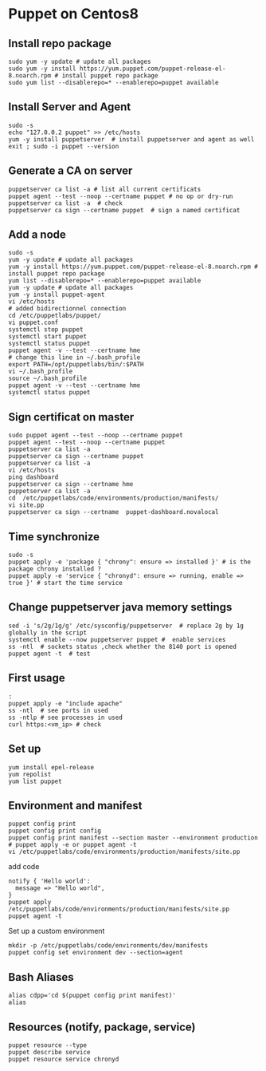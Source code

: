 # Puppet on Centos8

## Install repo package 
```shell
sudo yum -y update # update all packages
sudo yum -y install https://yum.puppet.com/puppet-release-el-8.noarch.rpm # install puppet repo package
sudo yum list --disablerepo=* --enablerepo=puppet available  
```

## Install Server and Agent 
```shell
sudo -s
echo "127.0.0.2 puppet" >> /etc/hosts
yum -y install puppetserver  # install puppetserver and agent as well
exit ; sudo -i puppet --version 
```

## Generate a CA on server  
```shell
puppetserver ca list -a # list all current certificats
puppet agent --test --noop --certname puppet # no op or dry-run
puppetserver ca list -a  # check 
puppetserver ca sign --certname puppet  # sign a named certificat
```
## Add a node
```shell
sudo -s
yum -y update # update all packages
yum -y install https://yum.puppet.com/puppet-release-el-8.noarch.rpm # install puppet repo package
yum list --disablerepo=* --enablerepo=puppet available
yum -y update # update all packages
yum -y install puppet-agent 
vi /etc/hosts
# added bidirectionnel connection
cd /etc/puppetlabs/puppet/
vi puppet.conf 
systemctl stop puppet
systemctl start puppet
systemctl status puppet
puppet agent -v --test --certname hme
# change this line in ~/.bash_profile
export PATH=/opt/puppetlabs/bin/:$PATH
vi ~/.bash_profile 
source ~/.bash_profile 
puppet agent -v --test --certname hme
systemctl status puppet
```

## Sign certificat on master
```shell
sudo puppet agent --test --noop --certname puppet
puppet agent --test --noop --certname puppet
puppetserver ca list -a
puppetserver ca sign --certname puppet
puppetserver ca list -a
vi /etc/hosts
ping dashboard
puppetserver ca sign --certname hme
puppetserver ca list -a
cd  /etc/puppetlabs/code/environments/production/manifests/
vi site.pp
puppetserver ca sign --certname  puppet-dashboard.novalocal
```

## Time synchronize 
```shell
sudo -s
puppet apply -e 'package { "chrony": ensure => installed }' # is the package chrony installed ?  
puppet apply -e 'service { "chronyd": ensure => running, enable => true }' # start the time service 
```

## Change puppetserver java memory settings
```shell
sed -i 's/2g/1g/g' /etc/sysconfig/puppetserver  # replace 2g by 1g globally in the script
systemctl enable --now puppetserver puppet #  enable services 
ss -ntl  # sockets status ,check whether the 8140 port is opened
puppet agent -t  # test
```

## First usage
```shell
:
puppet apply -e "include apache"
ss -ntl  # see ports in used 
ss -ntlp # see processes in used 
curl https:<vm_ip> # check
```

## Set up 
```shell
yum install epel-release
yum repolist
yum list puppet
```

## Environment and manifest 
```shell
puppet config print 
puppet config print config
puppet config print manifest --section master --environment production
# puppet apply -e or puppet agent -t 
vi /etc/puppetlabs/code/environments/production/manifests/site.pp
```
add code   
```puppet
notify { 'Hello world':
  message => "Hello world",
}
puppet apply /etc/puppetlabs/code/environments/production/manifests/site.pp
puppet agent -t
```
Set up a custom environment  
```shell
mkdir -p /etc/puppetlabs/code/environments/dev/manifests 
puppet config set environment dev --section=agent
```

## Bash Aliases
```shell
alias cdpp='cd $(puppet config print manifest)'
alias
```


## Resources (notify, package, service)
```shell
puppet resource --type
puppet describe service
puppet resource service chronyd 
```